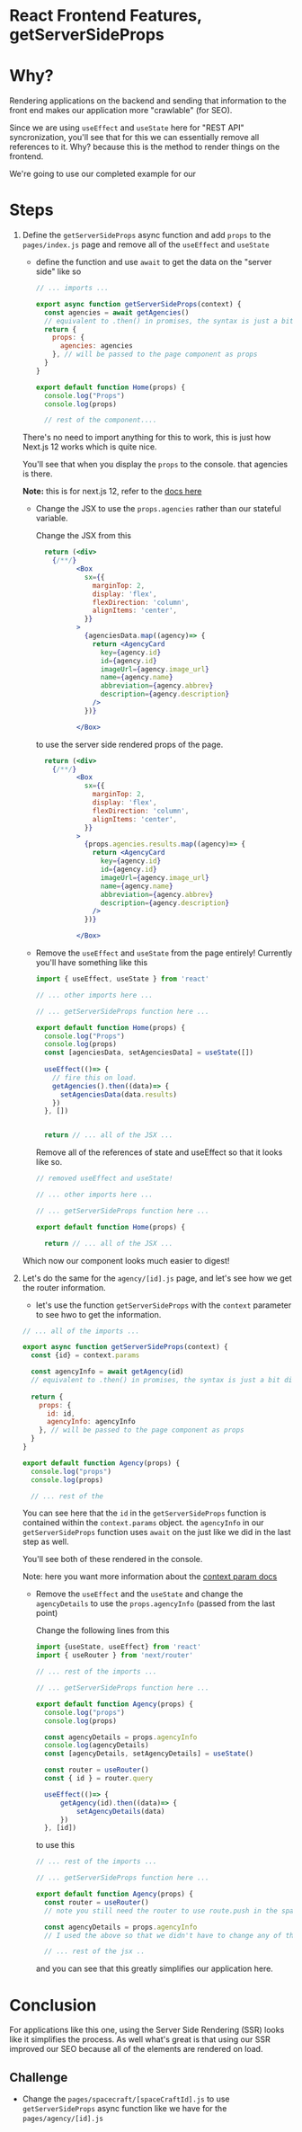 # React Frontend Features, getServerSideProps

# Why?

Rendering applications on the backend and sending that information to the front end makes our application more "crawlable" (for SEO).

Since we are using `useEffect` and `useState` here for "REST API" syncronization, you'll see that for this we can essentially remove all references to it. Why? because this is the method to render things on the frontend.

We're going to use our completed example for our 

# Steps

1. Define the `getServerSideProps` async function and add `props` to the `pages/index.js` page and remove all of the `useEffect` and `useState`
   - define the function and use `await` to get the data on the "server side" like so

      ```jsx
      // ... imports ...

      export async function getServerSideProps(context) {
        const agencies = await getAgencies()
        // equivalent to .then() in promises, the syntax is just a bit different.
        return {
          props: {
            agencies: agencies
          }, // will be passed to the page component as props
        }
      }

      export default function Home(props) {
        console.log("Props")
        console.log(props)

        // rest of the component.... 
      ```

    There's no need to import anything for this to work, this is just how Next.js 12 works which is quite nice.

    You'll see that when you display the `props` to the console. that agencies is there.

    **Note:** this is for next.js 12, refer to the [docs here](https://nextjs.org/docs/basic-features/data-fetching/get-server-side-props)
   - Change the JSX to use the `props.agencies` rather than our stateful variable.

      Change the JSX from this

      ```jsx 
        return (<div>
          {/**/}
                <Box
                  sx={{
                    marginTop: 2,
                    display: 'flex',
                    flexDirection: 'column',
                    alignItems: 'center',
                  }}
                >
                  {agenciesData.map((agency)=> {
                    return <AgencyCard
                      key={agency.id}
                      id={agency.id}
                      imageUrl={agency.image_url}
                      name={agency.name}
                      abbreviation={agency.abbrev}
                      description={agency.description}
                    />
                  })}

                </Box>
      ```

      to use the server side rendered props of the page.

      ```jsx 
        return (<div>
          {/**/}
                <Box
                  sx={{
                    marginTop: 2,
                    display: 'flex',
                    flexDirection: 'column',
                    alignItems: 'center',
                  }}
                >
                  {props.agencies.results.map((agency)=> {
                    return <AgencyCard
                      key={agency.id}
                      id={agency.id}
                      imageUrl={agency.image_url}
                      name={agency.name}
                      abbreviation={agency.abbrev}
                      description={agency.description}
                    />
                  })}

                </Box>
      ```

   - Remove the `useEffect` and `useState` from the page entirely!
     Currently you'll have something like this

      ```jsx
      import { useEffect, useState } from 'react'

      // ... other imports here ...

      // ... getServerSideProps function here ...

      export default function Home(props) {
        console.log("Props")
        console.log(props)
        const [agenciesData, setAgenciesData] = useState([])
        
        useEffect(()=> {
          // fire this on load.
          getAgencies().then((data)=> {
            setAgenciesData(data.results)
          })
        }, [])


        return // ... all of the JSX ...
      ```

      Remove all of the references of state and useEffect so that it looks like so.

      ```jsx
      // removed useEffect and useState!

      // ... other imports here ...

      // ... getServerSideProps function here ...

      export default function Home(props) {

        return // ... all of the JSX ...

      ```

    Which now our component looks much easier to digest!

1. Let's do the same for the `agency/[id].js` page, and let's see how we get the router information.

   - let's use the function `getServerSideProps` with the `context` parameter to see hwo to get the information.

    ```jsx
    // ... all of the imports ...

    export async function getServerSideProps(context) {
      const {id} = context.params

      const agencyInfo = await getAgency(id)
      // equivalent to .then() in promises, the syntax is just a bit different.
      
      return {
        props: {
          id: id,
          agencyInfo: agencyInfo
        }, // will be passed to the page component as props
      }
    }

    export default function Agency(props) {
      console.log("props")
      console.log(props)

      // ... rest of the 
    ```

    You can see here that the `id` in the `getServerSideProps` function is contained within the `context.params` object.
    the `agencyInfo` in our `getServerSideProps` function uses `await` on the just like we did in the last step as well.
    
    You'll see both of these rendered in the console.

    Note: here you want more information about the [context param docs](https://nextjs.org/docs/api-reference/data-fetching/get-server-side-props)

   - Remove the `useEffect` and the `useState` and change the `agencyDetails` to use the `props.agencyInfo` (passed from the last point)

     Change the following lines from this

      ```jsx
      import {useState, useEffect} from 'react'
      import { useRouter } from 'next/router'

      // ... rest of the imports ...

      // ... getServerSideProps function here ...

      export default function Agency(props) {
        console.log("props")
        console.log(props)

        const agencyDetails = props.agencyInfo
        console.log(agencyDetails)
        const [agencyDetails, setAgencyDetails] = useState()

        const router = useRouter()
        const { id } = router.query

        useEffect(()=> {
            getAgency(id).then((data)=> {
                setAgencyDetails(data)
            })
        }, [id])
      ```

      to use this 

      ```jsx
      // ... rest of the imports ...

      // ... getServerSideProps function here ...

      export default function Agency(props) {
        const router = useRouter()
        // note you still need the router to use route.push in the spacecraft.

        const agencyDetails = props.agencyInfo
        // I used the above so that we didn't have to change any of the JSX

        // ... rest of the jsx ..
      ```

      and you can see that this greatly simplifies our application here.

# Conclusion

For applications like this one, using the Server Side Rendering (SSR) looks like it simplifies the process. As well what's great is that using our SSR improved our SEO because all of the elements are rendered on load.

## Challenge

- Change the `pages/spacecraft/[spaceCraftId].js` to use `getServerSideProps` async function like we have for the `pages/agency/[id].js`

